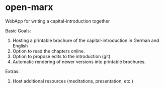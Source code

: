 # open-marx
WebApp for writing a capital-introduction together

Basic Goals:
1. Hosting a printable brochure of the capital-introduction in German and English
2. Option to read the chapters online.
3. Option to propose edits to the introduction (git)
4. Automatic rendering of newer versions into printable brochures.

Extras:
1. Host additional resources (meditations, presentation, etc.)
